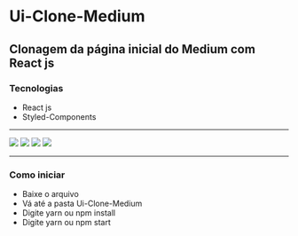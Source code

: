 # Ui-Clone-Medium
## Clonagem da página inicial do Medium com React js

### Tecnologias

- React js
- Styled-Components

<hr/>

<img src="https://user-images.githubusercontent.com/55901431/89604573-eda97100-d841-11ea-95c0-fcceb3e51b33.png" />
<img src="https://user-images.githubusercontent.com/55901431/89604630-03b73180-d842-11ea-9402-bc4aee68d1f4.png"/>
<img src="https://user-images.githubusercontent.com/55901431/89604757-51339e80-d842-11ea-90cc-5dd8099146f4.png"/>
<img src="https://user-images.githubusercontent.com/55901431/89604806-66a8c880-d842-11ea-8456-0aebd151a370.png"/>

<hr/>

### Como iniciar
- Baixe o arquivo
- Vá até a pasta Ui-Clone-Medium
- Digite yarn ou npm install
- Digite yarn ou npm start
